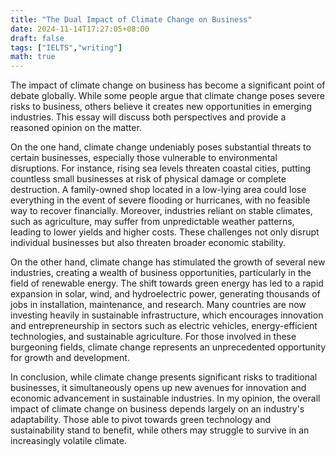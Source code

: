 ```yaml
---
title: "The Dual Impact of Climate Change on Business"
date: 2024-11-14T17:27:05+08:00
draft: false
tags: ["IELTS","writing"]
math: true
---
```


The impact of climate change on business has become a significant point of debate globally. While some people argue that climate change poses severe risks to business, others believe it creates new opportunities in emerging industries. This essay will discuss both perspectives and provide a reasoned opinion on the matter.

On the one hand, climate change undeniably poses substantial threats to certain businesses, especially those vulnerable to environmental disruptions. For instance, rising sea levels threaten coastal cities, putting countless small businesses at risk of physical damage or complete destruction. A family-owned shop located in a low-lying area could lose everything in the event of severe flooding or hurricanes, with no feasible way to recover financially. Moreover, industries reliant on stable climates, such as agriculture, may suffer from unpredictable weather patterns, leading to lower yields and higher costs. These challenges not only disrupt individual businesses but also threaten broader economic stability.

On the other hand, climate change has stimulated the growth of several new industries, creating a wealth of business opportunities, particularly in the field of renewable energy. The shift towards green energy has led to a rapid expansion in solar, wind, and hydroelectric power, generating thousands of jobs in installation, maintenance, and research. Many countries are now investing heavily in sustainable infrastructure, which encourages innovation and entrepreneurship in sectors such as electric vehicles, energy-efficient technologies, and sustainable agriculture. For those involved in these burgeoning fields, climate change represents an unprecedented opportunity for growth and development.

In conclusion, while climate change presents significant risks to traditional businesses, it simultaneously opens up new avenues for innovation and economic advancement in sustainable industries. In my opinion, the overall impact of climate change on business depends largely on an industry's adaptability. Those able to pivot towards green technology and sustainability stand to benefit, while others may struggle to survive in an increasingly volatile climate.
